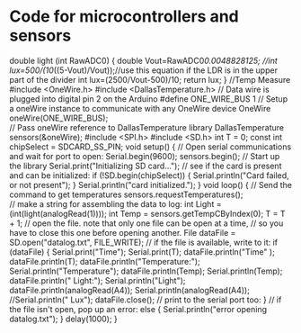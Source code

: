 # Code for microcontrollers and sensors 

double light (int RawADC0) 
{ 
 double Vout=RawADC0*0.0048828125; 
 //int lux=500/(10*((5-Vout)/Vout));//use this equation if the LDR is in the upper part of the divider  int lux=(2500/Vout-500)/10; 
 return lux; 
} 
//Temp Measure 
#include <OneWire.h> 
#include <DallasTemperature.h> 
// Data wire is plugged into digital pin 2 on the Arduino 
#define ONE_WIRE_BUS 1 
// Setup a oneWire instance to communicate with any OneWire device 
OneWire oneWire(ONE_WIRE_BUS);  
// Pass oneWire reference to DallasTemperature library 
DallasTemperature sensors(&oneWire); 
#include <SPI.h> 
#include <SD.h> 
int T = 0; 
const int chipSelect = SDCARD_SS_PIN; 
void setup() { 
 // Open serial communications and wait for port to open: 
 Serial.begin(9600); sensors.begin(); // Start up the library 
 Serial.print("Initializing SD card..."); 
 // see if the card is present and can be initialized: 
 if (!SD.begin(chipSelect)) { 
 Serial.println("Card failed, or not present"); 
 } 
 Serial.println("card initialized."); 
} 
void loop() { 
 // Send the command to get temperatures 
 sensors.requestTemperatures();  
 // make a string for assembling the data to log: 
 int Light = (int(light(analogRead(1)))); 
 int Temp = sensors.getTempCByIndex(0); 
 T = T + 1; 
 // open the file. note that only one file can be open at a time, 
 // so you have to close this one before opening another. 
 File dataFile = SD.open("datalog.txt", FILE_WRITE); // if the file is available, write to it: 
 if (dataFile) { 
 Serial.print("Time"); 
 Serial.print(T); 
 dataFile.println("Time" ); 
 dataFile.println(T); 
 dataFile.println("Temperature:"); 
 Serial.println("Temperature"); 
 dataFile.println(Temp); 
Serial.println(Temp); 
 dataFile.println(" Light:"); 
 Serial.println("Light"); 
 dataFile.println(analogRead(A4)); 
Serial.println(analogRead(A4)); 
//Serial.println(" Lux"); 
 dataFile.close(); 
 // print to the serial port too: 
 } 
 // if the file isn't open, pop up an error: 
 else { 
 Serial.println("error opening datalog.txt"); 
 } 
 delay(1000); 
}
